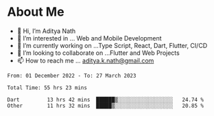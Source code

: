 # About Me

- 👋 Hi, I’m Aditya Nath
- 👀 I’m interested in ... Web and Mobile Development
- 🌱 I’m currently working on ...Type Script, React, Dart, Flutter, CI/CD
- 💞️ I’m looking to collaborate on ...Flutter and Web Projects
- 📫 How to reach me ... aditya.k.nath@gmail.com

<!--START_SECTION:waka-->

```text
From: 01 December 2022 - To: 27 March 2023

Total Time: 55 hrs 23 mins

Dart         13 hrs 42 mins  ██████▒░░░░░░░░░░░░░░░░░░   24.74 %
Other        11 hrs 32 mins  █████▒░░░░░░░░░░░░░░░░░░░   20.85 %
```

<!--END_SECTION:waka-->

<!---
kronosking007/kronosking007 is a ✨ special ✨ repository because its `README.md` (this file) appears on your GitHub profile.
You can click the Preview link to take a look at your changes.
--->
